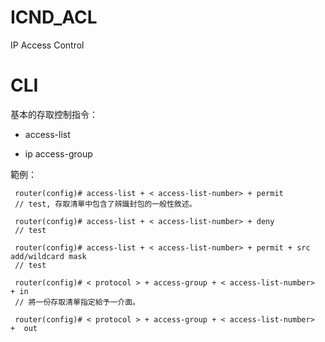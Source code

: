 # ICND_ACL
IP Access Control

# CLI

基本的存取控制指令：

* access-list 

* ip access-group


範例：

     router(config)# access-list + < access-list-number> + permit 
     // test, 存取清單中包含了辨識封包的一般性敘述。
     
     router(config)# access-list + < access-list-number> + deny
     // test
     
     router(config)# access-list + < access-list-number> + permit + src add/wildcard mask
     // test
     
     router(config)# < protocol > + access-group + < access-list-number>  + in
     // 將一份存取清單指定給予一介面。

     router(config)# < protocol > + access-group + < access-list-number>  +  out
     
